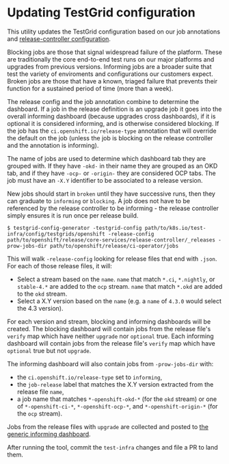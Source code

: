# Updating TestGrid configuration

This utility updates the TestGrid configuration based on our job annotations and [release-controller configuration][release-controller].

Blocking jobs are those that signal widespread failure of the platform. These are traditionally the core end-to-end test runs on our major platforms and upgrades from previous versions. Informing jobs are a broader suite that test the variety of enviroments and configurations our customers expect. Broken jobs are those that have a known, triaged failure that prevents their function for a sustained period of time (more than a week).

The release config and the job annotation combine to determine the dashboard. If a job in the release definition is an upgrade job it goes into
the overall informing dashboard (because upgrades cross dashboards), if it is optional it is considered informing, and is otherwise considered
blocking. If the job has the `ci.openshift.io/release-type` annotation that will override the default on the job (unless the job is blocking
on the release controller and the annotation is informing).

The name of jobs are used to determine which dashboard tab they are grouped with. If they have `-okd-` in their name they are grouped as an
OKD tab, and if they have `-ocp-` or `-origin-` they are considered OCP tabs. The job must have an `-X.Y` identifier to be associated to a
release version.

New jobs should start in `broken` until they have successive runs, then they can graduate to `informing` or `blocking`. A job does not have
to be referenced by the release controller to be informing - the release controller simply ensures it is run once per release build.

```console
$ testgrid-config-generator -testgrid-config path/to/k8s.io/test-infra/config/testgrids/openshift -release-config path/to/openshift/release/core-services/release-controller/_releases -prow-jobs-dir path/to/openshift/release/ci-operator/jobs
```

This will walk `-release-config` looking for release files that end with `.json`.
For each of those release files, it will:

* Select a stream based on the `name`.
    `name` that match `*.ci`, `*.nightly`, or `stable-4.*` are added to the `ocp` stream.
    `name` that match `*.okd` are added to the `okd` stream.
* Select a X.Y version based on the `name` (e.g. a `name` of `4.3.0` would select the 4.3 version).

For each version and stream, blocking and informing dashboards will be created.
The blocking dashboard will contain jobs from the release file's `verify` map which have neither `upgrade` nor `optional` true.
Each informing dashboard will contain jobs from the release file's `verify` map which have `optional` true but not `upgrade`.

The informing dashboard will also contain jobs from `-prow-jobs-dir` with:

* the `ci.openshift.io/release-type` set to `informing`,
* the `job-release` label that matches the X.Y version extracted from the release file `name`,
* a job name that matches `*-openshift-okd-*` (for the `okd` stream) or one of `*-openshift-ci-*`, `*-openshift-ocp-*`, and `*-openshift-origin-*` (for the `ocp` stream).

Jobs from the release files with `upgrade` are collected and posted to [the generic informing dashboard][generic-informing].

After running the tool, commit the `test-infra` changes and file a PR to land them.

[generic-informing]: https://testgrid.k8s.io/redhat-openshift-informing
[release-controller-config]: https://github.com/openshift/release/tree/master/core-services/release-controller
[release-controller]: https://github.com/openshift/release-controller/
